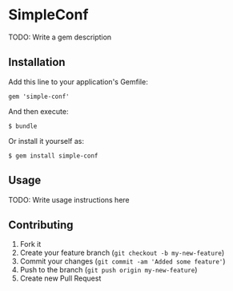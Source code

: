 # SimpleConf

TODO: Write a gem description

## Installation

Add this line to your application's Gemfile:

    gem 'simple-conf'

And then execute:

    $ bundle

Or install it yourself as:

    $ gem install simple-conf

## Usage

TODO: Write usage instructions here

## Contributing

1. Fork it
2. Create your feature branch (`git checkout -b my-new-feature`)
3. Commit your changes (`git commit -am 'Added some feature'`)
4. Push to the branch (`git push origin my-new-feature`)
5. Create new Pull Request
